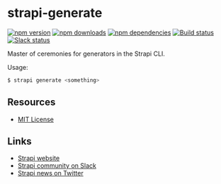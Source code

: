 # strapi-generate

[![npm version](https://img.shields.io/npm/v/strapi-generate.svg)](https://www.npmjs.org/package/strapi-generate)
[![npm downloads](https://img.shields.io/npm/dm/strapi-generate.svg)](https://www.npmjs.org/package/strapi-generate)
[![npm dependencies](https://david-dm.org/wistityhq/strapi-generate.svg)](https://david-dm.org/wistityhq/strapi-generate)
[![Build status](https://travis-ci.org/wistityhq/strapi-generate.svg?branch=master)](https://travis-ci.org/wistityhq/strapi-generate)
[![Slack status](http://strapi-slack.herokuapp.com/badge.svg)](http://slack.strapi.io)

Master of ceremonies for generators in the Strapi CLI.

Usage:

```bash
$ strapi generate <something>
```

## Resources

- [MIT License](LICENSE.md)

## Links

- [Strapi website](http://strapi.io/)
- [Strapi community on Slack](http://slack.strapi.io)
- [Strapi news on Twitter](https://twitter.com/strapijs)
